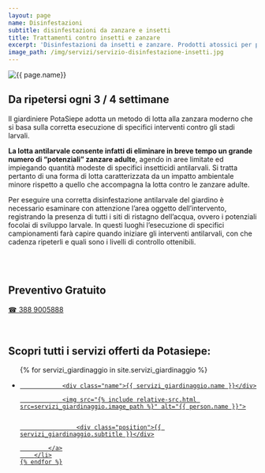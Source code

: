 ```yaml
---
layout: page
name: Disinfestazioni
subtitle: disinfestazioni da zanzare e insetti
title: Trattamenti contro insetti e zanzare
excerpt: 'Disinfestazioni da insetti e zanzare. Prodotti atossici per prevenire e contrastare le infestazioni da zanzare e da altri insetti. Metodo efficace.'
image_path: /img/servizi/servizio-disinfestazione-insetti.jpg
---
```

<img src="{{ page.image_path }}" alt="{{ page.name}}" title="{{ page.name }}"/>


## Da ripetersi ogni 3 / 4 settimane

Il giardiniere PotaSiepe adotta un metodo di lotta alla zanzara moderno che si basa sulla corretta esecuzione di specifici interventi contro gli stadi larvali.

**La lotta antilarvale consente infatti di eliminare in breve tempo un grande numero di “potenziali” zanzare adulte**, agendo in aree limitate ed impiegando quantità modeste di specifici insetticidi antilarvali. Si tratta pertanto di una forma di lotta caratterizzata da un impatto ambientale minore rispetto a quello che accompagna la lotta contro le zanzare adulte.

Per eseguire una corretta disinfestazione antilarvale del giardino è necessario esaminare con attenzione l’area oggetto dell’intervento, registrando la presenza di tutti i siti di ristagno dell’acqua, ovvero i potenziali focolai di sviluppo larvale. In questi luoghi l’esecuzione di specifici campionamenti farà capire quando iniziare gli interventi antilarvali, con che cadenza ripeterli e quali sono i livelli di controllo ottenibili.

<br/><br/>
<div class="text-center">
  <h2>Preventivo Gratuito</h2>
  <a title="numero di telefono di Potasiepe Giardiniere +393889005888" href="tel:+393889005888" class="button">&#9742; 388 9005888</a>
</div>
<br/><br/>

## Scopri tutti i servizi offerti da Potasiepe:

<div class="list-collection">
<ul>
	{% for servizi_giardinaggio in site.servizi_giardinaggio %}
		<li>
			<a href="{{ site.baseurl }}{{ servizi_giardinaggio.url }}">

				<div class="name">{{ servizi_giardinaggio.name }}</div>

				<img src="{% include relative-src.html src=servizi_giardinaggio.image_path %}" alt="{{ person.name }}">


					<div class="position">{{ servizi_giardinaggio.subtitle }}</div>

			</a>
		</li>
	{% endfor %}

</ul>
</div>
